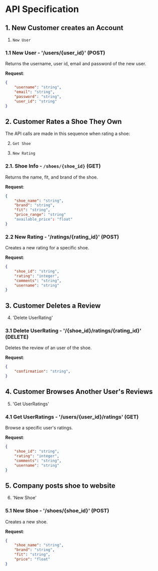 # API Specification

## 1. New Customer creates an Account

1. `New User`

### 1.1 New User - '/users/{user_id}' (POST)

Returns the username, user id, email and password of the new user.

**Request**:

```json
{
    "username": "string",
    "email": "string",
    "password": "string",
    "user_id": "string"
}
```

## 2. Customer Rates a Shoe They Own

The API calls are made in this sequence when rating a shoe:  

2. `Get Shoe`

4. `New Rating`

### 2.1. Shoe Info - `/shoes/{shoe_id}` (GET)

Returns the name, fit, and brand of the shoe.

**Request**:

```json
{
    "shoe_name": "string",
    "brand": "string",
    "fit": "string",
    "price_range": "string"
    "available_price": "float"
}
```
### 2.2 New Rating - '/ratings/{rating_id}' (POST)

Creates a new rating for a specific shoe.

**Request**:

```json
{
    "shoe_id": "string",
    "rating": "integer",
    "comments": "string",
    "username": "string"
}
```

## 3. Customer Deletes a Review

4. 'Delete UserRating'

### 3.1 Delete UserRating - '/{shoe_id}/ratings/{rating_id}' (DELETE)

Deletes the review of an user of the shoe.

**Request**:

```json
{
    "confirmation": "string",
}
```

## 4. Customer Browses Another User's Reviews

5. 'Get UserRatings'

### 4.1 Get UserRatings - '/users/{user_id}/ratings' (GET)

Browse a specific user's ratings.

**Request**:

```json
{
    "shoe_id": "string",
    "rating": "integer",
    "comments": "string",
    "username": "string"
}
```

## 5. Company posts shoe to website

6. 'New Shoe'

### 5.1 New Shoe - '/shoes/{shoe_id}' (POST)

Creates a new shoe.

**Request**:

```json
{
    "shoe_name": "string",
    "brand": "string",
    "fit": "string",
    "price": "float"
}
```
